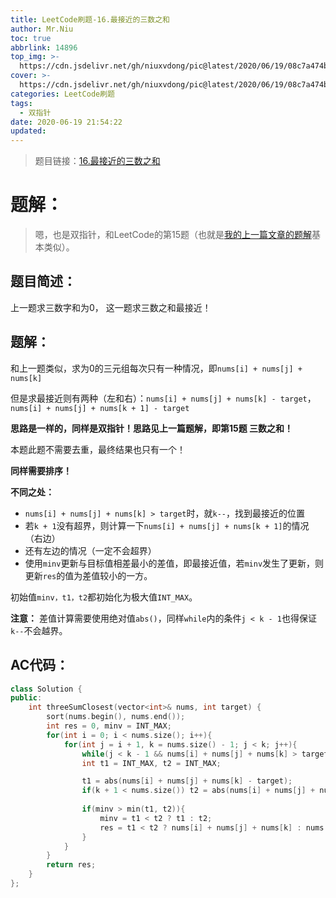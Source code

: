 ```yaml
---
title: LeetCode刷题-16.最接近的三数之和
author: Mr.Niu
toc: true
abbrlink: 14896
top_img: >-
  https://cdn.jsdelivr.net/gh/niuxvdong/pic@latest/2020/06/19/08c7a474b9fcdadc62d0fc56730cef80.png
cover: >-
  https://cdn.jsdelivr.net/gh/niuxvdong/pic@latest/2020/06/19/08c7a474b9fcdadc62d0fc56730cef80.png
categories: LeetCode刷题
tags:
  - 双指针
date: 2020-06-19 21:54:22
updated:
---
```












> 题目链接：[16.最接近的三数之和](https://leetcode-cn.com/problems/3sum-closest/)



# 题解：



> 嗯，也是双指针，和LeetCode的第15题（也就是[我的上一篇文章的题解](https://niuxvdong.top/posts/55831.html)基本类似）。



## 题目简述：

上一题求三数字和为0， 这一题求三数之和最接近！

## 题解：

和上一题类似，求为0的三元组每次只有一种情况，即`nums[i] + nums[j] + nums[k]`

但是求最接近则有两种（左和右）：`nums[i] + nums[j] + nums[k] - target`，`nums[i] + nums[j] + nums[k + 1] - target`



**思路是一样的，同样是双指针！思路见上一篇题解，即第15题 三数之和！**

本题此题不需要去重，最终结果也只有一个！





**同样需要排序！**

**不同之处：**

- `nums[i] + nums[j] + nums[k] > target`时，就`k--`，找到最接近的位置
- 若`k + 1`没有超界，则计算一下`nums[i] + nums[j] + nums[k + 1]`的情况（右边）
- 还有左边的情况（一定不会超界）
- 使用`minv`更新与目标值相差最小的差值，即最接近值，若`minv`发生了更新，则更新`res`的值为差值较小的一方。



初始值`minv，t1，t2`都初始化为极大值`INT_MAX`。

**注意：** 差值计算需要使用绝对值`abs()`，同样`while`内的条件`j < k - 1`也得保证`k--`不会越界。





## AC代码：



```c++
class Solution {
public:
    int threeSumClosest(vector<int>& nums, int target) {
        sort(nums.begin(), nums.end());
        int res = 0, minv = INT_MAX;
        for(int i = 0; i < nums.size(); i++){
            for(int j = i + 1, k = nums.size() - 1; j < k; j++){
                while(j < k - 1 && nums[i] + nums[j] + nums[k] > target) k--;
                int t1 = INT_MAX, t2 = INT_MAX;

                t1 = abs(nums[i] + nums[j] + nums[k] - target);
                if(k + 1 < nums.size()) t2 = abs(nums[i] + nums[j] + nums[k + 1] - target);
                
                if(minv > min(t1, t2)){
                    minv = t1 < t2 ? t1 : t2;
                    res = t1 < t2 ? nums[i] + nums[j] + nums[k] : nums[i] + nums[j] + nums[k + 1];
                }
            }
        }
        return res;
    }
};
```



